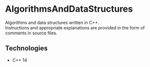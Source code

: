 # AlgorithmsAndDataStructures
Algorithms and data structures  written in C++. \
Instructions and appropriate explanations are provided in the form of comments in source files.
## Technologies
* C++ 14 
